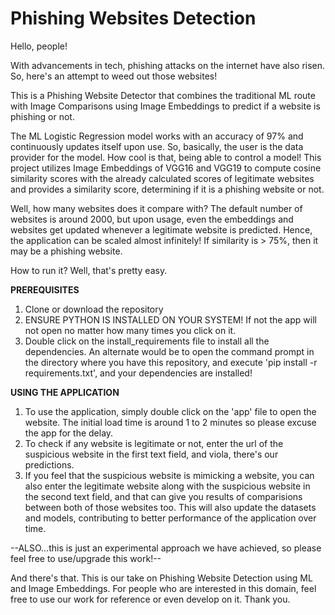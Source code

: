 # Phishing Websites Detection

Hello, people!

With advancements in tech, phishing attacks on the internet have also risen. So, here's an attempt to weed out those websites!

This is a Phishing Website Detector that combines the traditional ML route with Image Comparisons using Image Embeddings to predict if a website is phishing or not.

The ML Logistic Regression model works with an accuracy of 97% and continuously updates itself upon use. So, basically, the user is the data provider for the model. How cool is that, being able to control a model! This project utilizes Image Embeddings of VGG16 and VGG19 to compute cosine similarity scores with the already calculated scores of legitimate websites and provides a similarity score, determining if it is a phishing website or not.

Well, how many websites does it compare with? The default number of websites is around 2000, but upon usage, even the embeddings and websites get updated whenever a legitimate website is predicted. Hence, the application can be scaled almost infinitely! If similarity is > 75%, then it may be a phishing website.

How to run it? Well, that's pretty easy.

  **PREREQUISITES**
1. Clone or download the repository
2. ENSURE PYTHON IS INSTALLED ON YOUR SYSTEM! If not the app will not open no matter how many times you click on it.
3. Double click on the install_requirements file to install all the dependencies. An alternate would be to open the command prompt in the directory where you have this repository, and execute 'pip install -r requirements.txt', and your dependencies are installed!
   
  **USING THE APPLICATION**
1.  To use the application, simply double click on the 'app' file to open the website. The initial load time is around 1 to 2 minutes so please excuse the app for the delay.
2.  To check if any website is legitimate or not, enter the url of the suspicious website in the first text field, and viola, there's our predictions.
3.  If you feel that the suspicious website is mimicking a website, you can also enter the legitimate website along with the suspicious website in the second text field, and that can give you results of comparisions between both of those websites too. This will also update the datasets and models, contributing to better performance of the application over time.

--ALSO...this is just an experimental approach we have achieved, so please feel free to use/upgrade this work!--

And there's that. This is our take on Phishing Website Detection using ML and Image Embeddings. For people who are interested in this domain, feel free to use our work for reference or even develop on it. Thank you.